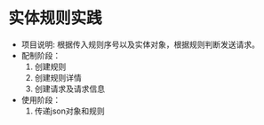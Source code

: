 # 实体规则实践
- 项目说明: 根据传入规则序号以及实体对象，根据规则判断发送请求。
- 配制阶段：
    1. 创建规则
    2. 创建规则详情
    3. 创建请求及请求信息
- 使用阶段：
    1. 传递json对象和规则